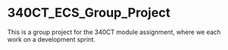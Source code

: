 # 340CT_ECS_Group_Project
This is a group project for the 340CT module assignment, where we each work on a development sprint.

